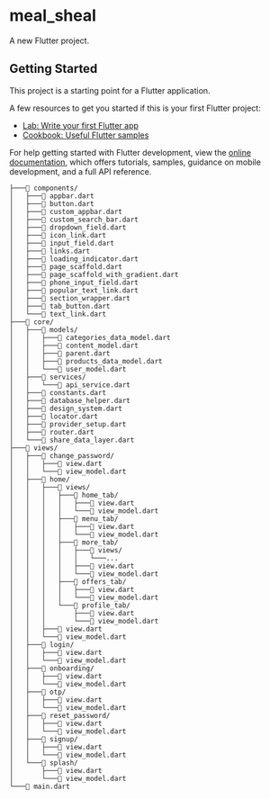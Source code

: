 # meal_sheal

A new Flutter project.

## Getting Started

This project is a starting point for a Flutter application.

A few resources to get you started if this is your first Flutter project:

- [Lab: Write your first Flutter app](https://docs.flutter.dev/get-started/codelab)
- [Cookbook: Useful Flutter samples](https://docs.flutter.dev/cookbook)

For help getting started with Flutter development, view the
[online documentation](https://docs.flutter.dev/), which offers tutorials,
samples, guidance on mobile development, and a full API reference.
```
├───📁 components/
│   ├───📄 appbar.dart
│   ├───📄 button.dart
│   ├───📄 custom_appbar.dart
│   ├───📄 custom_search_bar.dart
│   ├───📄 dropdown_field.dart
│   ├───📄 icon_link.dart
│   ├───📄 input_field.dart
│   ├───📄 links.dart
│   ├───📄 loading_indicator.dart
│   ├───📄 page_scaffold.dart
│   ├───📄 page_scaffold_with_gradient.dart
│   ├───📄 phone_input_field.dart
│   ├───📄 popular_text_link.dart
│   ├───📄 section_wrapper.dart
│   ├───📄 tab_button.dart
│   └───📄 text_link.dart
├───📁 core/
│   ├───📁 models/
│   │   ├───📄 categories_data_model.dart
│   │   ├───📄 content_model.dart
│   │   ├───📄 parent.dart
│   │   ├───📄 products_data_model.dart
│   │   └───📄 user_model.dart
│   ├───📁 services/
│   │   └───📄 api_service.dart
│   ├───📄 constants.dart
│   ├───📄 database_helper.dart
│   ├───📄 design_system.dart
│   ├───📄 locator.dart
│   ├───📄 provider_setup.dart
│   ├───📄 router.dart
│   └───📄 share_data_layer.dart
├───📁 views/
│   ├───📁 change_password/
│   │   ├───📄 view.dart
│   │   └───📄 view_model.dart
│   ├───📁 home/
│   │   ├───📁 views/
│   │   │   ├───📁 home_tab/
│   │   │   │   ├───📄 view.dart
│   │   │   │   └───📄 view_model.dart
│   │   │   ├───📁 menu_tab/
│   │   │   │   ├───📄 view.dart
│   │   │   │   └───📄 view_model.dart
│   │   │   ├───📁 more_tab/
│   │   │   │   ├───📁 views/
│   │   │   │   │   └───...
│   │   │   │   ├───📄 view.dart
│   │   │   │   └───📄 view_model.dart
│   │   │   ├───📁 offers_tab/
│   │   │   │   ├───📄 view.dart
│   │   │   │   └───📄 view_model.dart
│   │   │   └───📁 profile_tab/
│   │   │       ├───📄 view.dart
│   │   │       └───📄 view_model.dart
│   │   ├───📄 view.dart
│   │   └───📄 view_model.dart
│   ├───📁 login/
│   │   ├───📄 view.dart
│   │   └───📄 view_model.dart
│   ├───📁 onboarding/
│   │   ├───📄 view.dart
│   │   └───📄 view_model.dart
│   ├───📁 otp/
│   │   ├───📄 view.dart
│   │   └───📄 view_model.dart
│   ├───📁 reset_password/
│   │   ├───📄 view.dart
│   │   └───📄 view_model.dart
│   ├───📁 signup/
│   │   ├───📄 view.dart
│   │   └───📄 view_model.dart
│   └───📁 splash/
│       ├───📄 view.dart
│       └───📄 view_model.dart
└───📄 main.dart
 
```
